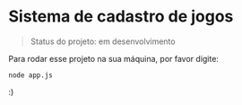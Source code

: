 # Sistema de cadastro de jogos 

> Status do projeto: em desenvolvimento

Para rodar esse projeto na sua máquina, por favor digite:

```
node app.js
```
:)